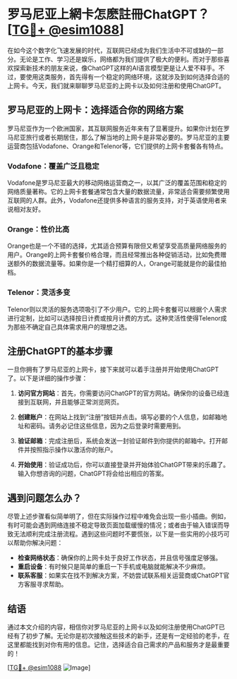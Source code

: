 # 罗马尼亚上網卡怎麽註冊ChatGPT？[[TG💪+ @esim1088](https://t.me/s/esim1088)]

在如今这个数字化飞速发展的时代，互联网已经成为我们生活中不可或缺的一部分。无论是工作、学习还是娱乐，网络都为我们提供了极大的便利。而对于那些喜欢探索新技术的朋友来说，像ChatGPT这样的AI语言模型更是让人爱不释手。不过，要使用这类服务，首先得有一个稳定的网络环境，这就涉及到如何选择合适的上网卡。今天，我们就来聊聊罗马尼亚的上网卡以及如何注册和使用ChatGPT。

## 罗马尼亚的上网卡：选择适合你的网络方案

罗马尼亚作为一个欧洲国家，其互联网服务近年来有了显著提升。如果你计划在罗马尼亚旅行或者长期居住，那么了解当地的上网卡是非常必要的。罗马尼亚的主要运营商包括Vodafone、Orange和Telenor等，它们提供的上网卡套餐各有特点。

### Vodafone：覆盖广泛且稳定

Vodafone是罗马尼亚最大的移动网络运营商之一，以其广泛的覆盖范围和稳定的网络质量著称。它的上网卡套餐通常包含大量的数据流量，非常适合需要频繁使用互联网的人群。此外，Vodafone还提供多种语言的服务支持，对于英语使用者来说相对友好。

### Orange：性价比高

Orange也是一个不错的选择，尤其适合预算有限但又希望享受高质量网络服务的用户。Orange的上网卡套餐价格合理，而且经常推出各种促销活动，比如免费赠送额外的数据流量等。如果你是一个精打细算的人，Orange可能就是你的最佳拍档。

### Telenor：灵活多变

Telenor则以灵活的服务选项吸引了不少用户。它的上网卡套餐可以根据个人需求进行定制，比如可以选择按日计费或按月计费的方式。这种灵活性使得Telenor成为那些不确定自己具体需求用户的理想之选。

## 注册ChatGPT的基本步骤

一旦你拥有了罗马尼亚的上网卡，接下来就可以着手注册并开始使用ChatGPT了。以下是详细的操作步骤：

1. **访问官方网站**：首先，你需要访问ChatGPT的官方网站。确保你的设备已经连接到互联网，并且能够正常浏览网页。

2. **创建账户**：在网站上找到“注册”按钮并点击。填写必要的个人信息，如邮箱地址和密码。请务必记住这些信息，因为之后登录时需要用到。

3. **验证邮箱**：完成注册后，系统会发送一封验证邮件到你提供的邮箱中。打开邮件并按照指示操作以激活你的账户。

4. **开始使用**：验证成功后，你可以直接登录并开始体验ChatGPT带来的乐趣了。输入你想咨询的问题，ChatGPT将会给出相应的答案。

## 遇到问题怎么办？

尽管上述步骤看似简单明了，但在实际操作过程中难免会出现一些小插曲。例如，有时可能会遇到网络连接不稳定导致页面加载缓慢的情况；或者由于输入错误而导致无法顺利完成注册流程。遇到这些问题时不要慌张，以下是一些实用的小技巧可以帮助你解决问题：

- **检查网络状态**：确保你的上网卡处于良好工作状态，并且信号强度足够强。
- **重启设备**：有时候只是简单的重启一下手机或电脑就能解决不少麻烦。
- **联系客服**：如果实在找不到解决方案，不妨尝试联系相关运营商或ChatGPT官方客服寻求帮助。

## 结语

通过本文介绍的内容，相信你对罗马尼亚的上网卡以及如何注册使用ChatGPT已经有了初步了解。无论你是初次接触这些技术的新手，还是有一定经验的老手，在这里都能找到对你有用的信息。记住，选择适合自己需求的产品和服务才是最重要的！

[[TG💪+ @esim1088](https://t.me/s/esim1088) ![Image](https://i.postimg.cc/4NQfJmqS/Snipaste-2025-05-13-00-14-12.png)]